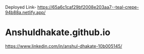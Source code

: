 Deployed Link- 
https://65a6c1caf29bf2008e203aa7--teal-crepe-94b88a.netlify.app/
# Anshuldhakate.github.io
https://www.linkedin.com/in/anshul-dhakate-10b005145/
